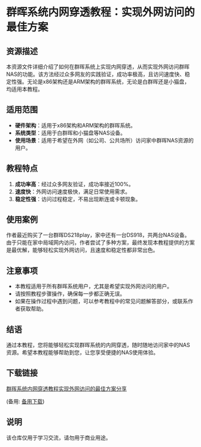 # 群晖系统内网穿透教程：实现外网访问的最佳方案

## 资源描述

本资源文件详细介绍了如何在群晖系统上实现内网穿透，从而实现外网访问群晖NAS的功能。该方法经过众多网友的实践验证，成功率极高，且访问速度快、稳定性强。无论是x86架构还是ARM架构的群晖系统，无论是白群晖还是小猫盘，均适用本教程。

## 适用范围

- **硬件架构**：适用于x86架构和ARM架构的群晖系统。
- **系统类型**：适用于白群晖和小猫盘等NAS设备。
- **使用场景**：适用于希望在外网（如公司、公共场所）访问家中群晖NAS资源的用户。

## 教程特点

1. **成功率高**：经过众多网友验证，成功率接近100%。
2. **速度快**：外网访问速度极快，满足日常使用需求。
3. **稳定性强**：访问过程稳定，不易出现断连或卡顿现象。

## 使用案例

作者最近购买了一台群晖DS218play，家中还有一台DS918，共两台NAS设备。由于只能在家中局域网内访问，作者尝试了多种方案，最终发现本教程提供的方案是最优解，能够轻松实现外网访问，且速度和稳定性都非常出色。

## 注意事项

- 本教程适用于所有群晖系统用户，尤其是希望实现外网访问的用户。
- 请按照教程步骤操作，确保每一步都正确无误。
- 如果在操作过程中遇到问题，可以参考教程中的常见问题解答部分，或联系作者获取帮助。

## 结语

通过本教程，您将能够轻松实现群晖系统的内网穿透，随时随地访问家中的NAS资源。希望本教程能够帮助到您，让您享受便捷的NAS使用体验。

## 下载链接
[群晖系统内网穿透教程实现外网访问的最佳方案分享](https://pan.quark.cn/s/3c119dade021) 

(备用: [备用下载](https://pan.baidu.com/s/1cgs_m-MkR0_ar_5aXZfHjg?pwd=1234))

## 说明

该仓库仅用于学习交流，请勿用于商业用途。
